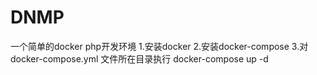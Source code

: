 # DNMP
一个简单的docker php开发环境
1.安装docker
2.安装docker-compose
3.对docker-compose.yml 文件所在目录执行 docker-compose up -d
